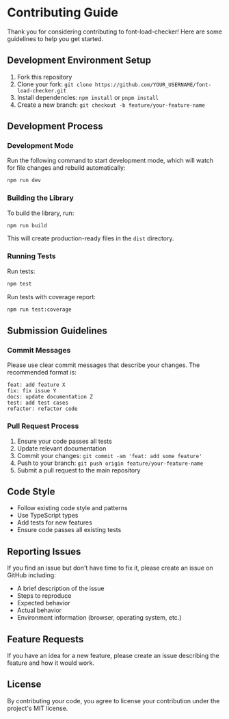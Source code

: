 # Contributing Guide

Thank you for considering contributing to font-load-checker! Here are some guidelines to help you get started.

## Development Environment Setup

1. Fork this repository
2. Clone your fork: `git clone https://github.com/YOUR_USERNAME/font-load-checker.git`
3. Install dependencies: `npm install` or `pnpm install`
4. Create a new branch: `git checkout -b feature/your-feature-name`

## Development Process

### Development Mode

Run the following command to start development mode, which will watch for file changes and rebuild automatically:

```bash
npm run dev
```

### Building the Library

To build the library, run:

```bash
npm run build
```

This will create production-ready files in the `dist` directory.

### Running Tests

Run tests:

```bash
npm test
```

Run tests with coverage report:

```bash
npm run test:coverage
```

## Submission Guidelines

### Commit Messages

Please use clear commit messages that describe your changes. The recommended format is:

```
feat: add feature X
fix: fix issue Y
docs: update documentation Z
test: add test cases
refactor: refactor code
```

### Pull Request Process

1. Ensure your code passes all tests
2. Update relevant documentation
3. Commit your changes: `git commit -am 'feat: add some feature'`
4. Push to your branch: `git push origin feature/your-feature-name`
5. Submit a pull request to the main repository

## Code Style

- Follow existing code style and patterns
- Use TypeScript types
- Add tests for new features
- Ensure code passes all existing tests

## Reporting Issues

If you find an issue but don't have time to fix it, please create an issue on GitHub including:

- A brief description of the issue
- Steps to reproduce
- Expected behavior
- Actual behavior
- Environment information (browser, operating system, etc.)

## Feature Requests

If you have an idea for a new feature, please create an issue describing the feature and how it would work.

## License

By contributing your code, you agree to license your contribution under the project's MIT license. 